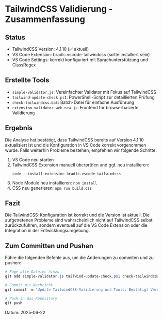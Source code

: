 # TailwindCSS Validierung - Zusammenfassung

## Status

- TailwindCSS Version: 4.1.10 (✅ aktuell)
- VS Code Extension: bradlc.vscode-tailwindcss (sollte installiert sein)
- VS Code Settings: korrekt konfiguriert mit Sprachunterstützung und ClassRegex

## Erstellte Tools

- `simple-validator.js`: Vereinfachter Validator mit Fokus auf TailwindCSS
- `tailwind-update-check.ps1`: PowerShell-Script zur detaillierten Prüfung
- `check-tailwindcss.bat`: Batch-Datei für einfache Ausführung
- `extension-validator-web-new.js`: Frontend für browserbasierte Validierung

## Ergebnis

Die Analyse hat bestätigt, dass TailwindCSS bereits auf Version 4.1.10 aktualisiert ist und die Konfiguration in VS Code korrekt vorgenommen wurde. Falls weiterhin Probleme bestehen, empfehlen wir folgende Schritte:

1. VS Code neu starten
2. TailwindCSS Extension manuell überprüfen und ggf. neu installieren:
   ```
   code --install-extension bradlc.vscode-tailwindcss
   ```
3. Node Module neu installieren: `npm install`
4. CSS neu generieren: `npm run build:css`

## Fazit

Die TailwindCSS-Konfiguration ist korrekt und die Version ist aktuell. Die aufgetretenen Probleme sind wahrscheinlich nicht auf TailwindCSS selbst zurückzuführen, sondern eventuell auf die VS Code Extension oder die Integration in der Entwicklungsumgebung.

## Zum Committen und Pushen

Führe die folgenden Befehle aus, um die Änderungen zu commiten und zu pushen:

```powershell
# Füge alle Dateien hinzu
git add simple-validator.js tailwind-update-check.ps1 check-tailwindcss.bat extension-validator-web-new.js TAILWIND_VALIDATION_SUMMARY.md

# Commit mit Nachricht
git commit -m "Update TailwindCSS-Validierung und Tools: Bestätigt Version 4.1.10 und korrekte Konfiguration"

# Push in das Repository
git push
```

Datum: 2025-06-22
